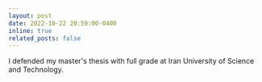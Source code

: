 ```yaml
---
layout: post
date: 2022-10-22 20:59:00-0400
inline: true
related_posts: false
---
```


I defended my master's thesis with full grade at Iran University of Science and Technology.
